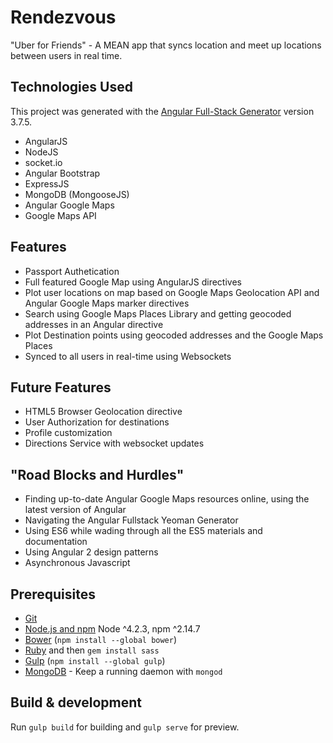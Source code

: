 # Rendezvous

"Uber for Friends" - A MEAN app that syncs location and meet up locations between users in real time.

## Technologies Used

This project was generated with the [Angular Full-Stack Generator](https://github.com/DaftMonk/generator-angular-fullstack) version 3.7.5.

- AngularJS
- NodeJS
- socket.io
- Angular Bootstrap
- ExpressJS
- MongoDB (MongooseJS)
- Angular Google Maps
- Google Maps API


## Features
- Passport Authetication
- Full featured Google Map using AngularJS directives
- Plot user locations on map based on Google Maps Geolocation API and Angular Google Maps marker directives
- Search using Google Maps Places Library and getting geocoded addresses in an Angular directive
- Plot Destination points using geocoded addresses and the Google Maps Places
- Synced to all users in real-time using Websockets

## Future Features
- HTML5 Browser Geolocation directive
- User Authorization for destinations
- Profile customization
- Directions Service with websocket updates

## "Road Blocks and Hurdles"
- Finding up-to-date Angular Google Maps resources online, using the latest version of Angular
- Navigating the Angular Fullstack Yeoman Generator
- Using ES6 while wading through all the ES5 materials and documentation
- Using Angular 2 design patterns
- Asynchronous Javascript


## Prerequisites

- [Git](https://git-scm.com/)
- [Node.js and npm](nodejs.org) Node ^4.2.3, npm ^2.14.7
- [Bower](bower.io) (`npm install --global bower`)
- [Ruby](https://www.ruby-lang.org) and then `gem install sass`
- [Gulp](http://gulpjs.com/) (`npm install --global gulp`)
- [MongoDB](https://www.mongodb.org/) - Keep a running daemon with `mongod`


## Build & development

Run `gulp build` for building and `gulp serve` for preview.



